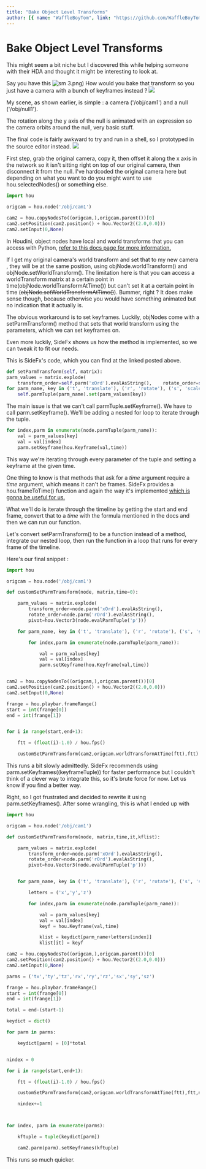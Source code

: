 ```yaml
---
title: "Bake Object Level Transforms"
author: [{ name: "WaffleBoyTom", link: "https://github.com/WaffleBoyTom" }]
---
```


# Bake Object Level Transforms

This might seem a bit niche but I discovered this while helping someone with their HDA and thought it might be interesting to look at.

Say you have this ![sm](/img/BakeObjLevelTransforms/1.png)
3.png)
How would you bake that transform so you just have a camera with a bunch of keyframes instead ? ![](/img/BakeObjLevelTransforms/2.png)

My scene, as shown earlier, is simple : a camera ('/obj/cam1') and a null ('/obj/null1').

The rotation along the y axis of the null is animated with an expression so the camera orbits around the null, very basic stuff.

The final code is fairly awkward to try and run in a shell, so I prototyped in the source editor instead. ![](/img/BakeObjLevelTransforms/3.png)

First step, grab the original camera, copy it, then offset it along the x axis in the network so it isn't sitting right on top of our original camera, then disconnect it from the null.
I've hardcoded the original camera here but depending on what you want to do you might want to use hou.selectedNodes() or something else.

```python
import hou

origcam = hou.node('/obj/cam1')

cam2 = hou.copyNodesTo((origcam,),origcam.parent())[0]
cam2.setPosition(cam2.position() + hou.Vector2((2.0,0.0)))
cam2.setInput(0,None)
```

In Houdini, object nodes have local and world transforms that you can access with Python, [refer to this docs page for more information.](https://www.sidefx.com/docs/houdini/hom/hou/ObjNode.html)

If I get my original camera's world transform and set that to my new camera , they will be at the same position, using objNode.worldTransform() and objNode.setWorldTransform().
The limitation here is that you can access a worldTransform matrix at a certain point in time(objNode.worldTransformAtTime()) but can't set it at a certain point in time (~~objNode.setWorldTransformAtTime()~~). Bummer, right ? It does make sense though, because otherwise you would have something animated but no indication that it actually is.

The obvious workaround is to set keyframes.
Luckily, objNodes come with a setParmTransform() method that sets that world transform using the parameters, which we can set keyframes on.

Even more luckily, SideFx shows us how the method is implemented, so we can tweak it to fit our needs.

This is SideFx's code, which you can find at the linked posted above.

```python
def setParmTransform(self, matrix):
parm_values = matrix.explode(
    transform_order=self.parm('xOrd').evalAsString(),    rotate_order=self.parm('rOrd').evalAsString(),    pivot=hou.Vector3(self.evalParmTuple('p')))
for parm_name, key in ('t', 'translate'), ('r', 'rotate'), ('s', 'scale'):
    self.parmTuple(parm_name).set(parm_values[key])
```

The main issue is that we can't call parmTuple.setKeyframe(). We have to call parm.setKeyframe(). We'll be adding a nested for loop to iterate through the tuple.

```python
for index,parm in enumerate(node.parmTuple(parm_name)):
	val = parm_values[key]
	val = val[index]
	parm.setKeyframe(hou.Keyframe(val,time))
```

This way we're iterating through every parameter of the tuple and setting a keyframe at the given time.

One thing to know is that methods that ask for a _time_ argument require a _time_ argument, which means it can't be frames. SideFx provides a hou.frameToTime() function and again the way it's implemented [which is gonna be useful for us.](https://www.sidefx.com/docs/houdini/hom/hou/frameToTime.html)

What we'll do is iterate through the timeline by getting the start and end frame, convert that to a _time_ with the formula mentioned in the docs and then we can run our function.

Let's convert setParmTransform() to be a function instead of a method, integrate our nested loop, then run the function in a loop that runs for every frame of the timeline.

Here's our final snippet :

```python
import hou

origcam = hou.node('/obj/cam1')

def customSetParmTransform(node, matrix,time=0):

    parm_values = matrix.explode(
        transform_order=node.parm('xOrd').evalAsString(),
        rotate_order=node.parm('rOrd').evalAsString(),
        pivot=hou.Vector3(node.evalParmTuple('p')))

    for parm_name, key in ('t', 'translate'), ('r', 'rotate'), ('s', 'scale'):

        for index,parm in enumerate(node.parmTuple(parm_name)):

            val = parm_values[key]
            val = val[index]
            parm.setKeyframe(hou.Keyframe(val,time))


cam2 = hou.copyNodesTo((origcam,),origcam.parent())[0]
cam2.setPosition(cam2.position() + hou.Vector2((2.0,0.0)))
cam2.setInput(0,None)

frange = hou.playbar.frameRange()
start = int(frange[0])
end = int(frange[1])


for i in range(start,end+1):

    ftt = (float(i)-1.0) / hou.fps()

    customSetParmTransform(cam2,origcam.worldTransformAtTime(ftt),ftt)
```

This runs a bit slowly admittedly. SideFx recommends using parm.setKeyframes((keyframeTuple)) for faster performance but I couldn't think of a clever way to integrate this, so it's brute force for now. Let us know if you find a better way.

Right, so I got frustrated and decided to rewrite it using parm.setKeyframes().
After some wrangling, this is what I ended up with

```python
import hou

origcam = hou.node('/obj/cam1')

def customSetParmTransform(node, matrix,time,it,kflist):

    parm_values = matrix.explode(
        transform_order=node.parm('xOrd').evalAsString(),
        rotate_order=node.parm('rOrd').evalAsString(),
        pivot=hou.Vector3(node.evalParmTuple('p')))


    for parm_name, key in ('t', 'translate'), ('r', 'rotate'), ('s', 'scale'):

        letters = ('x','y','z')

        for index,parm in enumerate(node.parmTuple(parm_name)):

            val = parm_values[key]
            val = val[index]
            keyf = hou.Keyframe(val,time)

            klist = keydict[parm_name+letters[index]]
            klist[it] = keyf

cam2 = hou.copyNodesTo((origcam,),origcam.parent())[0]
cam2.setPosition(cam2.position() + hou.Vector2((2.0,0.0)))
cam2.setInput(0,None)

parms = ('tx','ty','tz','rx','ry','rz','sx','sy','sz')

frange = hou.playbar.frameRange()
start = int(frange[0])
end = int(frange[1])

total = end-(start-1)

keydict = dict()

for parm in parms:

    keydict[parm] = [0]*total


nindex = 0

for i in range(start,end+1):

    ftt = (float(i)-1.0) / hou.fps()

    customSetParmTransform(cam2,origcam.worldTransformAtTime(ftt),ftt,nindex,keydict)

    nindex+=1



for index, parm in enumerate(parms):

    kftuple = tuple(keydict[parm])

    cam2.parm(parm).setKeyframes(kftuple)
```

This runs so much quicker.

